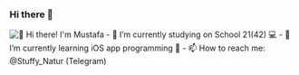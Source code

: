 ### Hi there 👋
<img src="https://raw.githubusercontent.com/rzashakeri/rzashakeri/main/intro.gif" alt="👋 Hi there! I'm Mustafa" title="👋 Hi there! I'm Mustafa"/>
- 🔭 I’m currently studying on School 21(42) 💻 
- 🌱 I’m currently learning iOS app programming 📱
- 📫 How to reach me: @Stuffy_Natur (Telegram)

